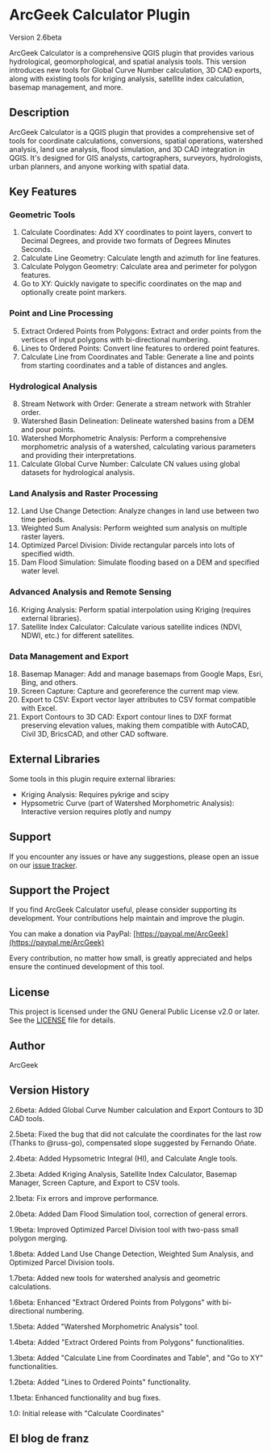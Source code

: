 # ArcGeek Calculator Plugin
Version 2.6beta

ArcGeek Calculator is a comprehensive QGIS plugin that provides various hydrological, geomorphological, and spatial analysis tools. This version introduces new tools for Global Curve Number calculation, 3D CAD exports, along with existing tools for kriging analysis, satellite index calculation, basemap management, and more.

## Description
ArcGeek Calculator is a QGIS plugin that provides a comprehensive set of tools for coordinate calculations, conversions, spatial operations, watershed analysis, land use analysis, flood simulation, and 3D CAD integration in QGIS. It's designed for GIS analysts, cartographers, surveyors, hydrologists, urban planners, and anyone working with spatial data.

## Key Features

### Geometric Tools
1. Calculate Coordinates: Add XY coordinates to point layers, convert to Decimal Degrees, and provide two formats of Degrees Minutes Seconds.
2. Calculate Line Geometry: Calculate length and azimuth for line features.
3. Calculate Polygon Geometry: Calculate area and perimeter for polygon features.
4. Go to XY: Quickly navigate to specific coordinates on the map and optionally create point markers.

### Point and Line Processing
5. Extract Ordered Points from Polygons: Extract and order points from the vertices of input polygons with bi-directional numbering.
6. Lines to Ordered Points: Convert line features to ordered point features.
7. Calculate Line from Coordinates and Table: Generate a line and points from starting coordinates and a table of distances and angles.

### Hydrological Analysis
8. Stream Network with Order: Generate a stream network with Strahler order.
9. Watershed Basin Delineation: Delineate watershed basins from a DEM and pour points.
10. Watershed Morphometric Analysis: Perform a comprehensive morphometric analysis of a watershed, calculating various parameters and providing their interpretations.
11. Calculate Global Curve Number: Calculate CN values using global datasets for hydrological analysis.

### Land Analysis and Raster Processing
12. Land Use Change Detection: Analyze changes in land use between two time periods.
13. Weighted Sum Analysis: Perform weighted sum analysis on multiple raster layers.
14. Optimized Parcel Division: Divide rectangular parcels into lots of specified width.
15. Dam Flood Simulation: Simulate flooding based on a DEM and specified water level.

### Advanced Analysis and Remote Sensing
16. Kriging Analysis: Perform spatial interpolation using Kriging (requires external libraries).
17. Satellite Index Calculator: Calculate various satellite indices (NDVI, NDWI, etc.) for different satellites.

### Data Management and Export
18. Basemap Manager: Add and manage basemaps from Google Maps, Esri, Bing, and others.
19. Screen Capture: Capture and georeference the current map view.
20. Export to CSV: Export vector layer attributes to CSV format compatible with Excel.
21. Export Contours to 3D CAD: Export contour lines to DXF format preserving elevation values, making them compatible with AutoCAD, Civil 3D, BricsCAD, and other CAD software.

## External Libraries
Some tools in this plugin require external libraries:
- Kriging Analysis: Requires pykrige and scipy
- Hypsometric Curve (part of Watershed Morphometric Analysis): Interactive version requires plotly and numpy

## Support
If you encounter any issues or have any suggestions, please open an issue on our [issue tracker](https://github.com/franzpc/qgis/issues).

## Support the Project
If you find ArcGeek Calculator useful, please consider supporting its development. Your contributions help maintain and improve the plugin.

You can make a donation via PayPal: [https://paypal.me/ArcGeek](https://paypal.me/ArcGeek)

Every contribution, no matter how small, is greatly appreciated and helps ensure the continued development of this tool.

## License
This project is licensed under the GNU General Public License v2.0 or later. See the [LICENSE](LICENSE) file for details.

## Author
ArcGeek

## Version History

2.6beta: Added Global Curve Number calculation and Export Contours to 3D CAD tools.

2.5beta: Fixed the bug that did not calculate the coordinates for the last row (Thanks to @russ-go), compensated slope suggested by Fernando Oñate.

2.4beta: Added Hypsometric Integral (HI), and Calculate Angle tools.

2.3beta: Added Kriging Analysis, Satellite Index Calculator, Basemap Manager, Screen Capture, and Export to CSV tools.

2.1beta: Fix errors and improve performance.

2.0beta: Added Dam Flood Simulation tool, correction of general errors.

1.9beta: Improved Optimized Parcel Division tool with two-pass small polygon merging.

1.8beta: Added Land Use Change Detection, Weighted Sum Analysis, and Optimized Parcel Division tools.

1.7beta: Added new tools for watershed analysis and geometric calculations.

1.6beta: Enhanced "Extract Ordered Points from Polygons" with bi-directional numbering.

1.5beta: Added "Watershed Morphometric Analysis" tool.

1.4beta: Added "Extract Ordered Points from Polygons" functionalities.

1.3beta: Added "Calculate Line from Coordinates and Table", and "Go to XY" functionalities.

1.2beta: Added "Lines to Ordered Points" functionality.

1.1beta: Enhanced functionality and bug fixes.

1.0: Initial release with "Calculate Coordinates"

## El blog de franz
